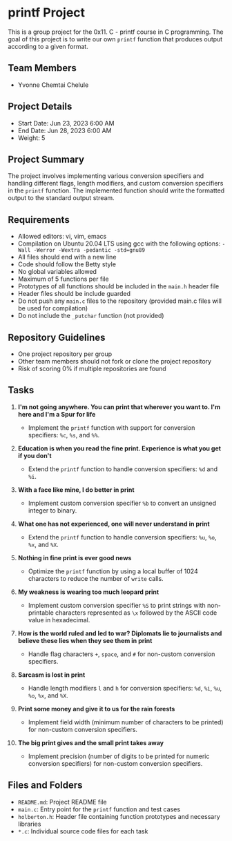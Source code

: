 # printf Project

This is a group project for the 0x11. C - printf course in C programming. The goal of this project is to write our own `printf` function that produces output according to a given format.

## Team Members
- Yvonne Chemtai Chelule

## Project Details
- Start Date: Jun 23, 2023 6:00 AM
- End Date: Jun 28, 2023 6:00 AM
- Weight: 5

## Project Summary
The project involves implementing various conversion specifiers and handling different flags, length modifiers, and custom conversion specifiers in the `printf` function. The implemented function should write the formatted output to the standard output stream.

## Requirements
- Allowed editors: vi, vim, emacs
- Compilation on Ubuntu 20.04 LTS using gcc with the following options: `-Wall -Werror -Wextra -pedantic -std=gnu89`
- All files should end with a new line
- Code should follow the Betty style
- No global variables allowed
- Maximum of 5 functions per file
- Prototypes of all functions should be included in the `main.h` header file
- Header files should be include guarded
- Do not push any `main.c` files to the repository (provided main.c files will be used for compilation)
- Do not include the `_putchar` function (not provided)

## Repository Guidelines
- One project repository per group
- Other team members should not fork or clone the project repository
- Risk of scoring 0% if multiple repositories are found

## Tasks
1. **I'm not going anywhere. You can print that wherever you want to. I'm here and I'm a Spur for life**
    - Implement the `printf` function with support for conversion specifiers: `%c`, `%s`, and `%%`.

2. **Education is when you read the fine print. Experience is what you get if you don't**
    - Extend the `printf` function to handle conversion specifiers: `%d` and `%i`.

3. **With a face like mine, I do better in print**
    - Implement custom conversion specifier `%b` to convert an unsigned integer to binary.

4. **What one has not experienced, one will never understand in print**
    - Extend the `printf` function to handle conversion specifiers: `%u`, `%o`, `%x`, and `%X`.

5. **Nothing in fine print is ever good news**
    - Optimize the `printf` function by using a local buffer of 1024 characters to reduce the number of `write` calls.

6. **My weakness is wearing too much leopard print**
    - Implement custom conversion specifier `%S` to print strings with non-printable characters represented as `\x` followed by the ASCII code value in hexadecimal.

7. **How is the world ruled and led to war? Diplomats lie to journalists and believe these lies when they see them in print**
    - Handle flag characters `+`, `space`, and `#` for non-custom conversion specifiers.

8. **Sarcasm is lost in print**
    - Handle length modifiers `l` and `h` for conversion specifiers: `%d`, `%i`, `%u`, `%o`, `%x`, and `%X`.

9. **Print some money and give it to us for the rain forests**
    - Implement field width (minimum number of characters to be printed) for non-custom conversion specifiers.

10. **The big print gives and the small print takes away**
    - Implement precision (number of digits to be printed for numeric conversion specifiers) for non-custom conversion specifiers.

## Files and Folders
- `README.md`: Project README file
- `main.c`: Entry point for the `printf` function and test cases
- `holberton.h`: Header file containing function prototypes and necessary libraries
- `*.c`: Individual source code files for each task
